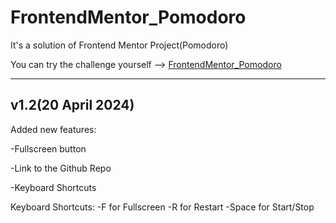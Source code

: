 # FrontendMentor_Pomodoro

It's a solution of Frontend Mentor Project(Pomodoro)


You can try the challenge yourself --> [FrontendMentor_Pomodoro](https://www.frontendmentor.io/challenges/pomodoro-app-KBFnycJ6G)



------------------------------------------------
v1.2(20 April 2024)
------------------------------------------------
Added new features:

-Fullscreen button

-Link to the Github Repo

-Keyboard Shortcuts

Keyboard Shortcuts:
-F for Fullscreen
-R for Restart
-Space for Start/Stop

